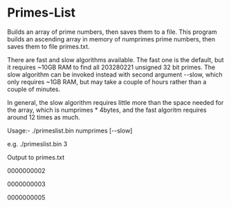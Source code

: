 # Primes-List
Builds an array of prime numbers, then saves them to a file.
This program builds an ascending array in memory of numprimes prime numbers, then saves them to file primes.txt.

There are fast and slow algorithms available. The fast one is the default, but it requires ~10GB RAM to find all 203280221 unsigned 32 bit primes. The slow algorithm can be invoked instead with second argument --slow, which only requires ~1GB RAM, but may take a couple of hours rather than a couple of minutes. 

In general, the slow algorithm requires little more than the space needed for the array, which is numprimes * 4bytes, and the fast algoritm requires around 12 times as much.

Usage:- ./primeslist.bin numprimes [--slow]

e.g. ./primeslist.bin 3

Output to primes.txt

0000000002

0000000003

0000000005
